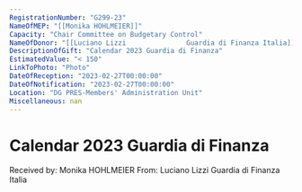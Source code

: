 ```yaml
---
RegistrationNumber: "G299-23"
NameOfMEP: "[[Monika HOHLMEIER]]"
Capacity: "Chair Committee on Budgetary Control"
NameOfDonor: "[[Luciano Lizzi               Guardia di Finanza Italia]]"
DescriptionOfGift: "Calendar 2023 Guardia di Finanza"
EstimatedValue: "< 150"
LinkToPhoto: "Photo"
DateOfReception: "2023-02-27T00:00:00"
DateOfNotification: "2023-02-27T00:00:00"
Location: "DG PRES-Members' Administration Unit"
Miscellaneous: nan
---
```


# Calendar 2023 Guardia di Finanza

Received by: Monika HOHLMEIER
From: Luciano Lizzi               Guardia di Finanza Italia
